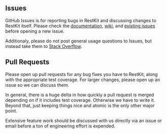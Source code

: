 ## Issues

GitHub Issues is for reporting bugs in RestKit and discussing changes to RestKit itself. Please check the [documentation](http://cocoadocs.org/docsets/RestKit/), [wiki](https://github.com/RestKit/RestKit/wiki), and [existing issues](https://github.com/RestKit/RestKit/issues?state=closed) before opening a new issue.

Additionaly, please do not post general usage questions to Issues, but instead take them to [Stack Overflow](http://stackoverflow.com/questions/tagged/restkit).

## Pull Requests

Please open up pull requests for any bug fixes you have to RestKit, along with the appropriate test coverage. For larger changes, please open up an issue so we can discuss them.

In general, there is a huge delta in how quickly a pull request is merged depending on if it includes test coverage. Otherwise we have to write it. Beyond that, just keeping things nice and atomic is the only other major point.

Extensive feature work should be discussed with us directly via an issue or email before a ton of engineering effort is expended.